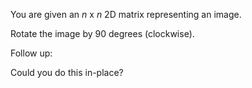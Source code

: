 You are given an *n* x *n* 2D matrix representing an image.

Rotate the image by 90 degrees (clockwise).

Follow up:

Could you do this in-place?
